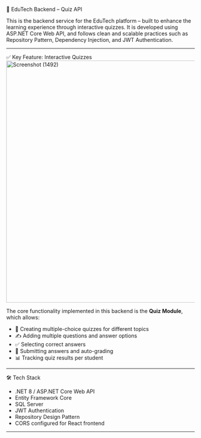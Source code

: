 
🎯 EduTech Backend – Quiz API

This is the backend service for the EduTech platform – built to enhance the learning experience through interactive quizzes. It is developed using ASP.NET Core Web API, and follows clean and scalable practices such as Repository Pattern, Dependency Injection, and JWT Authentication.

---
 ✅ Key Feature: Interactive Quizzes
<img width="1418" height="647" alt="Screenshot (1492)" src="https://github.com/user-attachments/assets/0971dd54-0a51-4237-8f19-fcf0a4d658d1" />

The core functionality implemented in this backend is the **Quiz Module**, which allows:

- 🧩 Creating multiple-choice quizzes for different topics
- ✍️ Adding multiple questions and answer options
- ✅ Selecting correct answers
- 🧪 Submitting answers and auto-grading
- 📊 Tracking quiz results per student

---

🛠️ Tech Stack

- .NET 8 / ASP.NET Core Web API
- Entity Framework Core
- SQL Server
- JWT Authentication
- Repository Design Pattern
- CORS configured for React frontend

---


